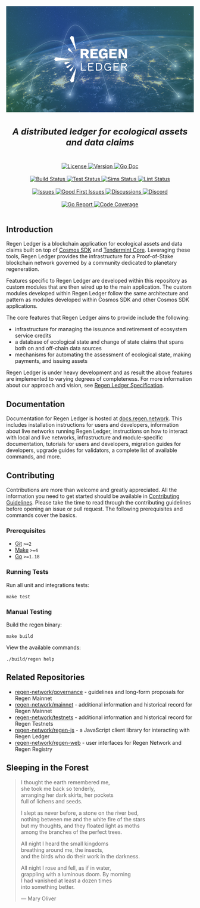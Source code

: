 <div align="center" style="font-size:20px">
    <img alt="Issues" src="docs/.vuepress/public/regen-ledger.png" />
    <h3>
        <i>A distributed ledger for ecological assets and data claims</i>
    </h3>
</div>
<br />
<div align="center">
    <a href="https://github.com/regen-network/regen-ledger/blob/main/LICENSE">
        <img alt="License" src="https://img.shields.io/badge/License-Apache%202.0-blue" />
    </a>
    <a href="https://github.com/regen-network/regen-ledger/releases/latest">
        <img alt="Version" src="https://img.shields.io/github/tag/regen-network/regen-ledger" />
    </a>
    <a href="https://pkg.go.dev/github.com/regen-network/regen-ledger/v4">
        <img alt="Go Doc" src="https://pkg.go.dev/badge/github.com/regen-network/regen-ledger/v4" />
    </a>
</div>
<br />
<div align="center">
    <a href="https://github.com/regen-network/regen-ledger/commits/main">
        <img alt="Build Status" src="https://github.com/regen-network/regen-ledger/workflows/Build/badge.svg" />
    </a>
    <a href="https://github.com/regen-network/regen-ledger/commits/main">
        <img alt="Test Status" src="https://github.com/regen-network/regen-ledger/workflows/Tests/badge.svg" />
    </a>
    <a href="https://github.com/regen-network/regen-ledger/commits/main">
        <img alt="Sims Status" src="https://github.com/regen-network/regen-ledger/workflows/Sims/badge.svg" />
    </a>
    <a href="https://github.com/regen-network/regen-ledger/commits/main">
        <img alt="Lint Status" src="https://github.com/regen-network/regen-ledger/workflows/Lint/badge.svg" />
    </a>
</div>
<br />
<div align="center">
    <a href="https://github.com/regen-network/regen-ledger/issues">
        <img alt="Issues" src="https://img.shields.io/github/issues/regen-network/regen-ledger?color=blue" />
    </a>
    <a href="https://github.com/regen-network/regen-ledger/issues?q=is%3Aissue+is%3Aopen+label%3A%22good+first+issue%22">
        <img alt="Good First Issues" src="https://img.shields.io/github/issues/regen-network/regen-ledger/good%20first%20issue?color=blue" />
    </a>
    <a href="https://github.com/regen-network/regen-ledger/discussions">
        <img alt="Discussions" src="https://img.shields.io/github/discussions/regen-network/regen-ledger?color=blue" />
    </a>
    <a href="https://discord.gg/regen-network">
        <img alt="Discord" src="https://img.shields.io/discord/684494798358315010?color=blue" />
    </a>
</div>
<br />
<div align="center">
    <a href="https://goreportcard.com/report/github.com/regen-network/regen-ledger">
        <img alt="Go Report" src="https://goreportcard.com/badge/github.com/regen-network/regen-ledger" />
    </a>
    <a href="https://codecov.io/gh/regen-network/regen-ledger">
        <img alt="Code Coverage" src="https://codecov.io/gh/regen-network/regen-ledger/branch/main/graph/badge.svg" />
    </a>
</div>
<br />

## Introduction

Regen Ledger is a blockchain application for ecological assets and data claims built on top of [Cosmos SDK](http://github.com/cosmos/cosmos-sdk) and [Tendermint Core](http://github.com/tendermint/tendermint). Leveraging these tools, Regen Ledger provides the infrastructure for a Proof-of-Stake blockchain network governed by a community dedicated to planetary regeneration.

Features specific to Regen Ledger are developed within this repository as custom modules that are then wired up to the main application. The custom modules developed within Regen Ledger follow the same architecture and pattern as modules developed within Cosmos SDK and other Cosmos SDK applications.

The core features that Regen Ledger aims to provide include the following:

- infrastructure for managing the issuance and retirement of ecosystem service credits
- a database of ecological state and change of state claims that spans both on and off-chain data sources
- mechanisms for automating the assessment of ecological state, making payments, and issuing assets

Regen Ledger is under heavy development and as result the above features are implemented to varying degrees of completeness. For more information about our approach and vision, see [Regen Ledger Specification](specs/regen-ledger.md).

## Documentation

Documentation for Regen Ledger is hosted at [docs.regen.network](https://docs.regen.network). This includes installation instructions for users and developers, information about live networks running Regen Ledger, instructions on how to interact with local and live networks, infrastructure and module-specific documentation, tutorials for users and developers, migration guides for developers, upgrade guides for validators, a complete list of available commands, and more.

## Contributing

Contributions are more than welcome and greatly appreciated. All the information you need to get started should be available in [Contributing Guidelines](./CONTRIBUTING.md). Please take the time to read through the contributing guidelines before opening an issue or pull request. The following prerequisites and commands cover the basics.

### Prerequisites

- [Git](https://git-scm.com) `>=2`
- [Make](https://www.gnu.org/software/make/) `>=4`
- [Go](https://golang.org/) `>=1.18`

### Running Tests

Run all unit and integrations tests:

```
make test
```

### Manual Testing

Build the regen binary:

```
make build
```

View the available commands:

```
./build/regen help
```

## Related Repositories

- [regen-network/governance](https://github.com/regen-network/governance) - guidelines and long-form proposals for Regen Mainnet
- [regen-network/mainnet](https://github.com/regen-network/mainnet) - additional information and historical record for Regen Mainnet
- [regen-network/testnets](https://github.com/regen-network/testnets) - additional information and historical record for Regen Testnets
- [regen-network/regen-js](https://github.com/regen-network/regen-js) - a JavaScript client library for interacting with Regen Ledger
- [regen-network/regen-web](https://github.com/regen-network/regen-web) - user interfaces for Regen Network and Regen Registry

## Sleeping in the Forest

> I thought the earth remembered me,  
> she took me back so tenderly,  
> arranging her dark skirts, her pockets  
> full of lichens and seeds.  
>
> I slept as never before, a stone on the river bed,  
> nothing between me and the white fire of the stars  
> but my thoughts, and they floated light as moths  
> among the branches of the perfect trees.  
>
> All night I heard the small kingdoms  
> breathing around me, the insects,  
> and the birds who do their work in the darkness.  
>
> All night I rose and fell, as if in water,  
> grappling with a luminous doom. By morning  
> I had vanished at least a dozen times  
> into something better.  
> 
> ― Mary Oliver
